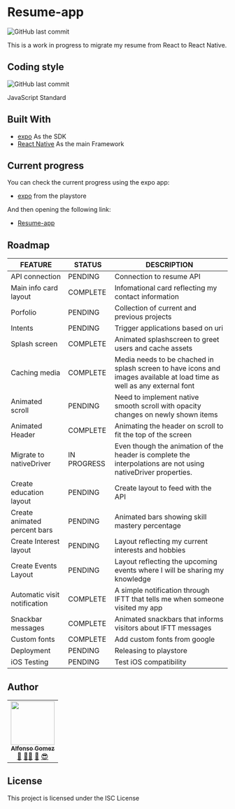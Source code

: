 # Resume-app

![GitHub last commit](https://img.shields.io/github/last-commit/victorstein/resume-app.svg?style=flat-square)

This is a work in progress to migrate my resume from React to React Native.

## Coding style

![GitHub last commit](https://img.shields.io/badge/STYLE-JAVASCRIPT%20STANDARD-yellow.svg?style=for-the-badge&logo=javascript)

JavaScript Standard

## Built With

* [expo](https://expo.io/) As the SDK
* [React Native](https://mongoosejs.com/) As the main Framework

## Current progress

You can check the current progress using the expo app:

* [expo](https://play.google.com/store/apps/details?id=host.exp.exponent&hl=en) from the playstore

And then opening the following link:

* [Resume-app](https://expo.io/@victorstein/resume-app)


## Roadmap

| FEATURE | STATUS | DESCRIPTION
| ------ | ------ | ------
|API connection |PENDING| Connection to resume API
|Main info card layout |COMPLETE| Infomational card reflecting my contact information
|Porfolio  |PENDING| Collection of current and previous projects
|Intents  |PENDING| Trigger applications based on uri
|Splash screen  |COMPLETE| Animated splashscreen to greet users and cache assets
|Caching media |COMPLETE| Media needs to be chached in splash screen to have icons and images available at load time as well as any external font
|Animated scroll |PENDING| Need to implement native smooth scroll with opacity changes on newly shown items
|Animated Header  |COMPLETE| Animating the header on scroll to fit the top of the screen
|Migrate to nativeDriver |IN PROGRESS| Even though the animation of the header is complete the interpolations are not using nativeDriver properties.
|Create education layout  |PENDING| Create layout to feed with the API
|Create animated percent bars  |PENDING| Animated bars showing skill mastery percentage
|Create Interest layout  |PENDING| Layout reflecting my current interests and hobbies
|Create Events Layout |PENDING| Layout reflecting the upcoming events where I will be sharing my knowledge
|Automatic visit notification |COMPLETE| A simple notification through IFTT that tells me when someone visited my app
|Snackbar messages |COMPLETE| Animated snackbars that informs visitors about IFTT messages
|Custom fonts |COMPLETE| Add custom fonts from google
|Deployment  |PENDING| Releasing to playstore
|iOS Testing |PENDING| Test iOS compatibility

## Author

<!-- prettier-ignore -->
<table><tr><td align="center"><a href="http://victorstein.github.io"><img src="https://avatars3.githubusercontent.com/u/11080740?v=3" width="100px;" /><br /><sub><b>Alfonso Gomez</b></sub></a><br /><a href="#question" title="Answering Questions">💬</a> <a href="#" title="Documentation">📖</a><a href="#tool" title="Tools">🔧</a> <a href="#review" title="Reviewed Pull Requests">👀</a> <a href="#maintenance" title="Maintenance">😎</a></td></table>

## License

This project is licensed under the ISC License 